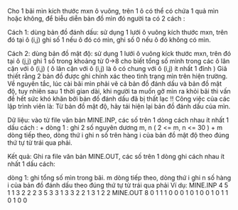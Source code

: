 Cho 1 bãi mìn kích thước mxn ô vuông, trên 1 ô có thể có chứa 1 quả mìn hoặc không, để biễu diễn bản đồ mìn đó người ta có 2 cách :

Cách 1: dùng bản đồ đánh dấu: sử dụng 1 lưới ô vuông kích thước mxn, trên đó tại ô (i,j) ghi số 1 nếu ô đó có mìn, ghi số 0 nếu ô đó không có mìn.

Cách 2: dùng bản đồ mật độ: sử dụng 1 lưới ô vuông kíck thước mxn, trên đó tại ô (j,j) ghi 1 số trong khoảng từ 0->8 cho biết tổng số mình trong các ô lân cận với ô (i,j) ( ô lân cận với ô (i,j) là ô có chung với ô (i,j) ít nhất 1 đỉnh ) Giả thiết rằng 2 bản đồ được ghi chính xác theo tình trạng mìn trên hiện trường. Về nguyên tắc, lúc cài bãi mìn phải vẽ cả bản đồ đánh dấu và bản đồ mật độ, tuy nhiên sau 1 thời gian dài, khi người ta muốn gỡ mìn ra khỏi bãi thì vấn đề hết sức khó khăn bởi bản đồ đánh dấu đã bị thất lạc !! Công việc của các lập trình viên là: Từ bản đồ mật độ, hãy tái hiện lại bản đồ đánh dấu của mìn.

Dữ liệu: vào từ file văn bản MINE.INP, các số trên 1 dòng cách nhau ít nhất 1 dấu cách : + dòng 1 : ghi 2 số nguyên dương m, n ( 2 <= m, n <= 30 ) + m dòng tiếp theo, dòng thứ i ghi n số trên hàng i của bản đồ mật độ theo đúng thứ tự từ trái qua phải.

Kết quả: Ghi ra file văn bản MINE.OUT, các số trên 1 dòng ghi cách nhau ít nhất 1 dấu cách:

dòng 1: ghi tổng số mìn trong bãi.
m dòng tiếp theo, dòng thứ i ghi n số hàng i của bản đồ đánh dấu theo đúng thứ tự từ trái qua phải
Ví dụ:
MINE.INP
4 5
1 1 3 2 2
2 3 5 3 3
1 3 3 2 2
1 3 1 2 2
MINE.OUT
8
0 1 1 1 0
0 0 1 0 1
0 0 1 0 1
1 0 1 0 0
